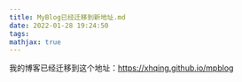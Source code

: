 ```yaml
---
title: MyBlog已经迁移到新地址.md
date: 2022-01-28 19:24:50
tags:
mathjax: true
---
```


我的博客已经迁移到这个地址：https://xhqing.github.io/mpblog
